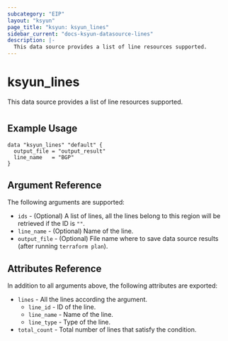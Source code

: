 ```yaml
---
subcategory: "EIP"
layout: "ksyun"
page_title: "ksyun: ksyun_lines"
sidebar_current: "docs-ksyun-datasource-lines"
description: |-
  This data source provides a list of line resources supported.
---
```


# ksyun_lines

This data source provides a list of line resources supported.

#

## Example Usage

```hcl
data "ksyun_lines" "default" {
  output_file = "output_result"
  line_name   = "BGP"
}
```

## Argument Reference

The following arguments are supported:

* `ids` - (Optional) A list of lines, all the lines belong to this region will be retrieved if the ID is `""`.
* `line_name` - (Optional) Name of the line.
* `output_file` - (Optional) File name where to save data source results (after running `terraform plan`).

## Attributes Reference

In addition to all arguments above, the following attributes are exported:

* `lines` - All the lines according the argument.
  * `line_id` - ID of the line.
  * `line_name` - Name of the line.
  * `line_type` - Type of the line.
* `total_count` - Total number of lines that satisfy the condition.


